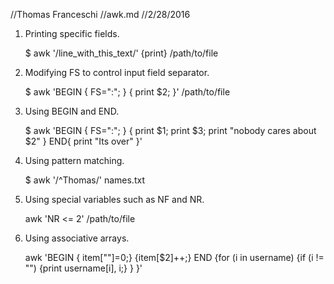 //Thomas Franceschi
//awk.md
//2/28/2016

1. Printing specific fields.

	$ awk '/line_with_this_text/' {print} /path/to/file

2. Modifying FS to control input field separator.

	$ awk 'BEGIN { FS=":"; }
	{ print $2; }' /path/to/file

3. Using BEGIN and END.

	$ awk 'BEGIN { FS=":"; }
	{ print $1; print $3; print "nobody cares about $2" }
	END{ print "Its over" }'


4. Using pattern matching.

	$ awk '/^Thomas/' names.txt

5. Using special variables such as NF and NR.

	awk 'NR <= 2' /path/to/file

6. Using associative arrays.


	awk 'BEGIN { item[""]=0;}
	{item[$2]++;}
	END {for (i in username) {if (i != "") {print username[i], i;} } }'
